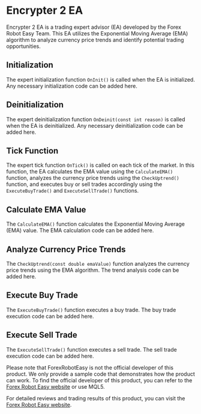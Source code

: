 # Encrypter 2 EA

Encrypter 2 EA is a trading expert advisor (EA) developed by the Forex Robot Easy Team. This EA utilizes the Exponential Moving Average (EMA) algorithm to analyze currency price trends and identify potential trading opportunities.

## Initialization

The expert initialization function `OnInit()` is called when the EA is initialized. Any necessary initialization code can be added here.

## Deinitialization

The expert deinitialization function `OnDeinit(const int reason)` is called when the EA is deinitialized. Any necessary deinitialization code can be added here.

## Tick Function

The expert tick function `OnTick()` is called on each tick of the market. In this function, the EA calculates the EMA value using the `CalculateEMA()` function, analyzes the currency price trends using the `CheckUptrend()` function, and executes buy or sell trades accordingly using the `ExecuteBuyTrade()` and `ExecuteSellTrade()` functions.

## Calculate EMA Value

The `CalculateEMA()` function calculates the Exponential Moving Average (EMA) value. The EMA calculation code can be added here.

## Analyze Currency Price Trends

The `CheckUptrend(const double emaValue)` function analyzes the currency price trends using the EMA algorithm. The trend analysis code can be added here.

## Execute Buy Trade

The `ExecuteBuyTrade()` function executes a buy trade. The buy trade execution code can be added here.

## Execute Sell Trade

The `ExecuteSellTrade()` function executes a sell trade. The sell trade execution code can be added here.

Please note that ForexRobotEasy is not the official developer of this product. We only provide a sample code that demonstrates how the product can work. To find the official developer of this product, you can refer to the [Forex Robot Easy website](https://forexroboteasy.com/forex-robot-review/encrypter-2-ea-review-exponential-moving-average-explained/) or use MQL5. 

For detailed reviews and trading results of this product, you can visit the [Forex Robot Easy website](https://forexroboteasy.com/forex-robot-review/encrypter-2-ea-review-exponential-moving-average-explained/).
